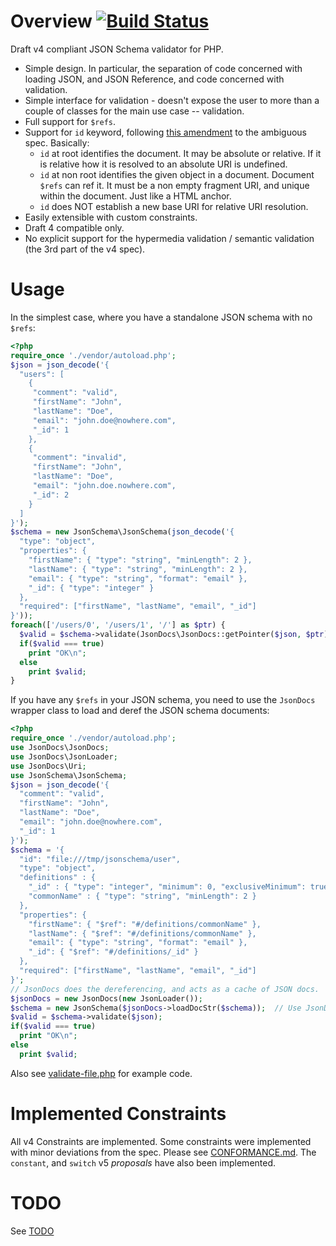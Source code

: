 # Overview [![Build Status](https://api.travis-ci.org/sam-at-github/PhpJsonSchema.png)](https://travis-ci.org/sam-at-github/PhpJsonSchema)
Draft v4 compliant JSON Schema validator for PHP.

  * Simple design. In particular, the separation of code concerned with loading JSON, and JSON Reference, and code concerned with validation.
  * Simple interface for validation - doesn't expose the user to more than a couple of classes for the main use case -- validation.
  * Full support for `$refs`.
  * Support for `id` keyword, following [this amendment](https://github.com/json-schema/json-schema/wiki/The-%22id%22-conundrum#how-to-fix-that) to the ambiguous spec. Basically:
    - `id` at root identifies the document. It may be absolute or relative. If it is relative how it is resolved to an absolute URI is undefined.
    - `id` at non root identifies the given object in a document. Document `$refs` can ref it. It must be a non empty fragment URI, and unique within the document. Just like a HTML anchor.
    - `id` does NOT establish a new base URI for relative URI resolution.
  * Easily extensible with custom constraints.
  * Draft 4 compatible only.
  * No explicit support for the hypermedia validation / semantic validation (the 3rd part of the v4 spec).

# Usage
In the simplest case, where you have a standalone JSON schema with no `$refs`:

```php
<?php
require_once './vendor/autoload.php';
$json = json_decode('{
  "users": [
    {
     "comment": "valid",
     "firstName": "John",
     "lastName": "Doe",
     "email": "john.doe@nowhere.com",
     "_id": 1
    },
    {
     "comment": "invalid",
     "firstName": "John",
     "lastName": "Doe",
     "email": "john.doe.nowhere.com",
     "_id": 2
    }
  ]
}');
$schema = new JsonSchema\JsonSchema(json_decode('{
  "type": "object",
  "properties": {
    "firstName": { "type": "string", "minLength": 2 },
    "lastName": { "type": "string", "minLength": 2 },
    "email": { "type": "string", "format": "email" },
    "_id": { "type": "integer" }
  },
  "required": ["firstName", "lastName", "email", "_id"]
}'));
foreach(['/users/0', '/users/1', '/'] as $ptr) {
  $valid = $schema->validate(JsonDocs\JsonDocs::getPointer($json, $ptr));
  if($valid === true)
    print "OK\n";
  else
    print $valid;
}
```

If you have any `$refs` in your JSON schema, you need to use the `JsonDocs` wrapper class to load and deref the JSON schema documents:

```php
<?php
require_once './vendor/autoload.php';
use JsonDocs\JsonDocs;
use JsonDocs\JsonLoader;
use JsonDocs\Uri;
use JsonSchema\JsonSchema;
$json = json_decode('{
  "comment": "valid",
  "firstName": "John",
  "lastName": "Doe",
  "email": "john.doe@nowhere.com",
  "_id": 1
}');
$schema = '{
  "id": "file:///tmp/jsonschema/user",
  "type": "object",
  "definitions" : {
    "_id" : { "type": "integer", "minimum": 0, "exclusiveMinimum": true },
    "commonName" : { "type": "string", "minLength": 2 }
  },
  "properties": {
    "firstName": { "$ref": "#/definitions/commonName" },
    "lastName": { "$ref": "#/definitions/commonName" },
    "email": { "type": "string", "format": "email" },
    "_id": { "$ref": "#/definitions/_id" }
  },
  "required": ["firstName", "lastName", "email", "_id"]
}';
// JsonDocs does the dereferencing, and acts as a cache of JSON docs.
$jsonDocs = new JsonDocs(new JsonLoader());
$schema = new JsonSchema($jsonDocs->loadDocStr($schema));  // Use JsonDocs::loadUri() to load direct from URI.
$valid = $schema->validate($json);
if($valid === true)
  print "OK\n";
else
  print $valid;
```

Also see [validate-file.php](utils/validate-file.php) for example code.

# Implemented Constraints
All v4 Constraints are implemented. Some constraints were implemented with minor deviations from the spec. Please see [CONFORMANCE.md](CONFORMANCE.md). The `constant`, and `switch` v5 *proposals* have also been implemented.


# TODO
See [TODO](TODO.md)
